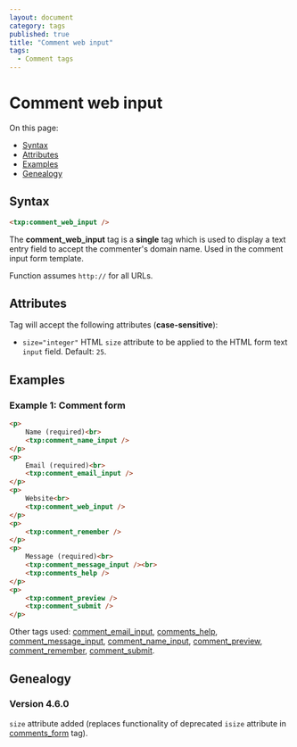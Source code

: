 ```yaml
---
layout: document
category: tags
published: true
title: "Comment web input"
tags:
  - Comment tags
---
```


# Comment web input

On this page:

* [Syntax](#user-content-syntax)
* [Attributes](#user-content-attributes)
* [Examples](#user-content-examples)
* [Genealogy](#user-content-genealogy)

## Syntax

```html
<txp:comment_web_input />
```

The **comment_web_input** tag is a __single__ tag which is used to display a text entry field to accept the commenter's domain name. Used in the comment input form template.

Function assumes `http://` for all URLs.

## Attributes

Tag will accept the following attributes (**case-sensitive**):

* `size="integer"`
HTML `size` attribute to be applied to the HTML form text `input` field.
Default: `25`.

## Examples

### Example 1: Comment form

```html
<p>
    Name (required)<br>
    <txp:comment_name_input />
</p>
<p>
    Email (required)<br>
    <txp:comment_email_input />
</p>
<p>
    Website<br>
    <txp:comment_web_input />
</p>
<p>
    <txp:comment_remember />
</p>
<p>
    Message (required)<br>
    <txp:comment_message_input /><br>
    <txp:comments_help />
</p>
<p>
    <txp:comment_preview />
    <txp:comment_submit />
</p>
```

Other tags used: [comment_email_input](comment-email-input), [comments_help](comments-help), [comment_message_input](comment-message-input), [comment_name_input](comment-name-input), [comment_preview](comment-preview), [comment_remember](comment-remember), [comment_submit](comment-submit).

## Genealogy

### Version 4.6.0

`size` attribute added (replaces functionality of deprecated `isize` attribute in [comments_form](comments-form) tag).
